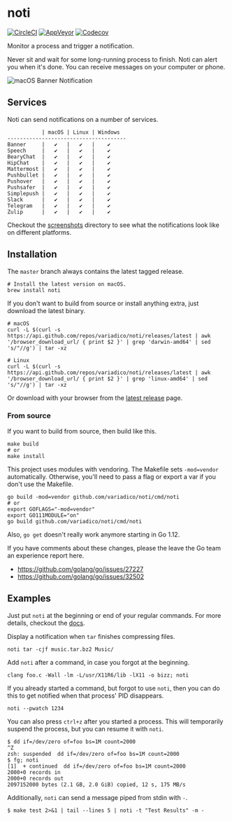 # noti

[![CircleCI]](https://circleci.com/gh/variadico/noti)
[![AppVeyor]](https://ci.appveyor.com/project/variadico/noti)
[![Codecov]](https://codecov.io/gh/variadico/noti)

Monitor a process and trigger a notification.

Never sit and wait for some long-running process to finish. Noti can alert you
when it's done. You can receive messages on your computer or phone.

![macOS Banner Notification]

## Services

Noti can send notifications on a number of services.

```
           | macOS | Linux | Windows
--------------------------------------
Banner     |   ✔   |   ✔   |    ✔
Speech     |   ✔   |   ✔   |    ✔
BearyChat  |   ✔   |   ✔   |    ✔
HipChat    |   ✔   |   ✔   |    ✔
Mattermost |   ✔   |   ✔   |    ✔
Pushbullet |   ✔   |   ✔   |    ✔
Pushover   |   ✔   |   ✔   |    ✔
Pushsafer  |   ✔   |   ✔   |    ✔
Simplepush |   ✔   |   ✔   |    ✔
Slack      |   ✔   |   ✔   |    ✔
Telegram   |   ✔   |   ✔   |    ✔
Zulip      |   ✔   |   ✔   |    ✔
```

Checkout the [screenshots] directory to see what the notifications look like on
different platforms.

## Installation

The `master` branch always contains the latest tagged release.

```shell
# Install the latest version on macOS.
brew install noti
```

If you don't want to build from source or install anything extra, just download
the latest binary.

```shell
# macOS
curl -L $(curl -s https://api.github.com/repos/variadico/noti/releases/latest | awk '/browser_download_url/ { print $2 }' | grep 'darwin-amd64' | sed 's/"//g') | tar -xz

# Linux
curl -L $(curl -s https://api.github.com/repos/variadico/noti/releases/latest | awk '/browser_download_url/ { print $2 }' | grep 'linux-amd64' | sed 's/"//g') | tar -xz
```

Or download with your browser from the [latest release] page.

### From source

If you want to build from source, then build like this.

```shell
make build
# or
make install
```

This project uses modules with vendoring. The Makefile sets `-mod=vendor`
automatically. Otherwise, you'll need to pass a flag or export a var if you
don't use the Makefile.

```shell
go build -mod=vendor github.com/variadico/noti/cmd/noti
# or
export GOFLAGS="-mod=vendor"
export GO111MODULE="on"
go build github.com/variadico/noti/cmd/noti
```

Also, `go get` doesn't really work anymore starting in Go 1.12.

If you have comments about these changes, please the leave the Go team an
experience report here.

* https://github.com/golang/go/issues/27227
* https://github.com/golang/go/issues/32502

## Examples

Just put `noti` at the beginning or end of your regular commands. For more
details, checkout the [docs].

Display a notification when `tar` finishes compressing files.

```
noti tar -cjf music.tar.bz2 Music/
```

Add `noti` after a command, in case you forgot at the beginning.

```
clang foo.c -Wall -lm -L/usr/X11R6/lib -lX11 -o bizz; noti
```

If you already started a command, but forgot to use `noti`, then you can do
this to get notified when that process' PID disappears.

```
noti --pwatch 1234
```

You can also press `ctrl+z` after you started a process. This will temporarily
suspend the process, but you can resume it with `noti`.

```
$ dd if=/dev/zero of=foo bs=1M count=2000
^Z
zsh: suspended  dd if=/dev/zero of=foo bs=1M count=2000
$ fg; noti
[1]  + continued  dd if=/dev/zero of=foo bs=1M count=2000
2000+0 records in
2000+0 records out
2097152000 bytes (2.1 GB, 2.0 GiB) copied, 12 s, 175 MB/s
```

Additionally, `noti` can send a message piped from stdin with `-`.

```
$ make test 2>&1 | tail --lines 5 | noti -t "Test Results" -m -
```


[CircleCI]: https://circleci.com/gh/variadico/noti/tree/master.svg?style=svg
[AppVeyor]: https://ci.appveyor.com/api/projects/status/qc2fgc164786jws6/branch/master?svg=true
[Codecov]: https://codecov.io/gh/variadico/noti/branch/master/graph/badge.svg
[macOS Banner Notification]: https://raw.githubusercontent.com/variadico/noti/master/docs/screenshots/macos_banner.png
[screenshots]: https://github.com/variadico/noti/tree/master/docs/screenshots
[latest release]: https://github.com/variadico/noti/releases/latest
[docs]: https://github.com/variadico/noti/blob/master/docs/noti.md

